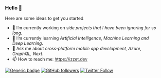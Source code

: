 ### Hello 👋

Here are some ideas to get you started:

- 🔭 I’m currently working on _side projects that I have been ignoring for so long_.
- 🌱 I’m currently learning _Artificial Intelligence, Machine Learning and Deep Learning_.
- 💬 Ask me about _cross-platform mobile app development, Azure, GraphQL, Next_.
- 📫 How to reach me: https://izzet.dev

[![Generic badge](https://img.shields.io/badge/Open%20to%20work-Yes-success.svg)](https://linkedin.com/in/izzetcyildirim)
[![GitHub followers](https://img.shields.io/github/followers/izzet.svg?style=social&label=Follow&maxAge=2592000)](https://github.com/izzet?tab=followers)
[![Twitter Follow](https://img.shields.io/twitter/follow/izzetcyildirim?style=social)](https://twitter.com/izzetcyildirim)


<!--
**izzet/izzet** is a ✨ _special_ ✨ repository because its `README.md` (this file) appears on your GitHub profile.

Here are some ideas to get you started:

- 🔭 I’m currently working on ...
- 🌱 I’m currently learning ...
- 👯 I’m looking to collaborate on ...
- 🤔 I’m looking for help with ...
- 💬 Ask me about ...
- 📫 How to reach me: ...
- 😄 Pronouns: ...
- ⚡ Fun fact: ...
-->
